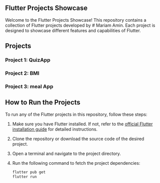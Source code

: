 ## Flutter Projects Showcase

Welcome to the Flutter Projects Showcase! This repository contains a collection of Flutter projects developed by # Mariam Amin. Each project is designed to showcase different features and capabilities of Flutter.

## Projects

### Project 1: QuizApp

### Project 2: BMI

### Project 3: meal App

## How to Run the Projects

To run any of the Flutter projects in this repository, follow these steps:

1. Make sure you have Flutter installed. If not, refer to the [official Flutter installation guide](https://flutter.dev/docs/get-started/install) for detailed instructions.

2. Clone the repository or download the source code of the desired project.

3. Open a terminal and navigate to the project directory.

4. Run the following command to fetch the project dependencies:

   ```bash
   flutter pub get
   flutter run
